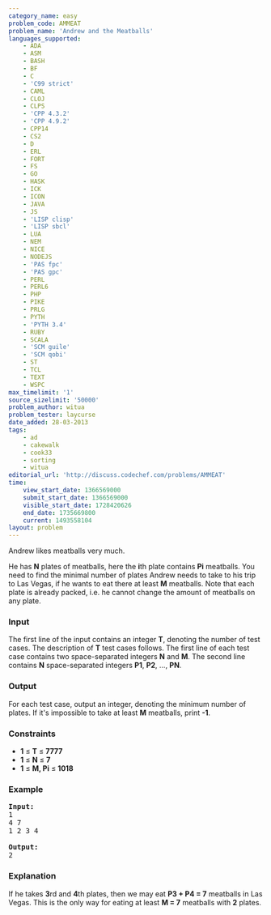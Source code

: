 ```yaml
---
category_name: easy
problem_code: AMMEAT
problem_name: 'Andrew and the Meatballs'
languages_supported:
    - ADA
    - ASM
    - BASH
    - BF
    - C
    - 'C99 strict'
    - CAML
    - CLOJ
    - CLPS
    - 'CPP 4.3.2'
    - 'CPP 4.9.2'
    - CPP14
    - CS2
    - D
    - ERL
    - FORT
    - FS
    - GO
    - HASK
    - ICK
    - ICON
    - JAVA
    - JS
    - 'LISP clisp'
    - 'LISP sbcl'
    - LUA
    - NEM
    - NICE
    - NODEJS
    - 'PAS fpc'
    - 'PAS gpc'
    - PERL
    - PERL6
    - PHP
    - PIKE
    - PRLG
    - PYTH
    - 'PYTH 3.4'
    - RUBY
    - SCALA
    - 'SCM guile'
    - 'SCM qobi'
    - ST
    - TCL
    - TEXT
    - WSPC
max_timelimit: '1'
source_sizelimit: '50000'
problem_author: witua
problem_tester: laycurse
date_added: 28-03-2013
tags:
    - ad
    - cakewalk
    - cook33
    - sorting
    - witua
editorial_url: 'http://discuss.codechef.com/problems/AMMEAT'
time:
    view_start_date: 1366569000
    submit_start_date: 1366569000
    visible_start_date: 1728420626
    end_date: 1735669800
    current: 1493558104
layout: problem
---
```

Andrew likes meatballs very much.

He has **N** plates of meatballs, here the **i**th plate contains **Pi** meatballs. You need to find the minimal number of plates Andrew needs to take to his trip to Las Vegas, if he wants to eat there at least **M** meatballs. Note that each plate is already packed, i.e. he cannot change the amount of meatballs on any plate.

### Input

The first line of the input contains an integer **T**, denoting the number of test cases. The description of **T** test cases follows. The first line of each test case contains two space-separated integers **N** and **M**. The second line contains **N** space-separated integers **P1**, **P2**, ..., **PN**.

### Output

For each test case, output an integer, denoting the minimum number of plates. If it's impossible to take at least **M** meatballs, print **-1**.

### Constraints

- **1** ≤ **T** ≤ **7777**
- **1** ≤ **N** ≤ **7**
- **1** ≤ **M, Pi** ≤ **1018**

### Example

<pre><b>Input:</b>
1
4 7
1 2 3 4

<b>Output:</b>
2
</pre>
### Explanation

If he takes **3**rd and **4**th plates, then we may eat **P3 + P4 = 7** meatballs in Las Vegas. This is the only way for eating at least **M = 7** meatballs with **2** plates.
